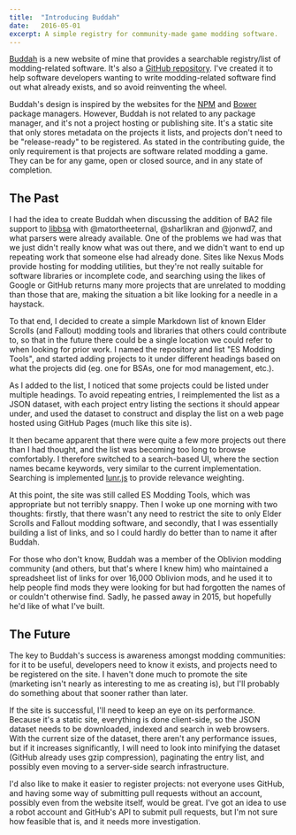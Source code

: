 ```yaml
---
title:  "Introducing Buddah"
date:   2016-05-01
excerpt: A simple registry for community-made game modding software.
---
```


[Buddah](https://ortham.github.io/buddah/) is a new website of mine that provides a searchable registry/list of modding-related software. It's also a [GitHub repository](https://github.com/Ortham/buddah). I've created it to help software developers wanting to write modding-related software find out what already exists, and so avoid reinventing the wheel.

Buddah's design is inspired by the websites for the [NPM](https://www.npmjs.com) and [Bower](http://bower.io/) package managers. However, Buddah is not related to any package manager, and it's not a project hosting or publishing site. It's a static site that only stores metadata on the projects it lists, and projects don't need to be "release-ready" to be registered. As stated in the contributing guide, the only requirement is that projects are software related modding a game. They can be for any game, open or closed source, and in any state of completion.

## The Past

I had the idea to create Buddah when discussing the addition of BA2 file support to [libbsa](https://github.com/ortham/libbsa) with @matortheeternal, @sharlikran and @jonwd7, and what parsers were already available. One of the problems we had was that we just didn't really know what was out there, and we didn't want to end up repeating work that someone else had already done. Sites like Nexus Mods provide hosting for modding utilities, but they're not really suitable for software libraries or incomplete code, and searching using the likes of Google or GitHub returns many more projects that are unrelated to modding than those that are, making the situation a bit like looking for a needle in a haystack.

To that end, I decided to create a simple Markdown list of known Elder Scrolls (and Fallout) modding tools and libraries that others could contribute to, so that in the future there could be a single location we could refer to when looking for prior work. I named the repository and list "ES Modding Tools", and started adding projects to it under different headings based on what the projects did (eg. one for BSAs, one for mod management, etc.).

As I added to the list, I noticed that some projects could be listed under multiple headings. To avoid repeating entries, I reimplemented the list as a JSON dataset, with each project entry listing the sections it should appear under, and used the dataset to construct and display the list on a web page hosted using GitHub Pages (much like this site is).

It then became apparent that there were quite a few more projects out there than I had thought, and the list was becoming too long to browse comfortably. I therefore switched to a search-based UI, where the section names became keywords, very similar to the current implementation. Searching is implemented [lunr.js](https://lunrjs.com) to provide relevance weighting.

At this point, the site was still called ES Modding Tools, which was appropriate but not terribly snappy. Then I woke up one morning with two thoughts: firstly, that there wasn't any need to restrict the site to only Elder Scrolls and Fallout modding software, and secondly, that I was essentially building a list of links, and so I could hardly do better than to name it after Buddah.

For those who don't know, Buddah was a member of the Oblivion modding community (and others, but that's where I knew him) who maintained a spreadsheet list of links for over 16,000 Oblivion mods, and he used it to help people find mods they were looking for but had forgotten the names of or couldn't otherwise find. Sadly, he passed away in 2015, but hopefully he'd like of what I've built.

## The Future

The key to Buddah's success is awareness amongst modding communities: for it to be useful, developers need to know it exists, and projects need to be registered on the site. I haven't done much to promote the site (marketing isn't nearly as interesting to me as creating is), but I'll probably do something about that sooner rather than later.

If the site is successful, I'll need to keep an eye on its performance. Because it's a static site, everything is done client-side, so the JSON dataset needs to be downloaded, indexed and search in web browsers. With the current size of the dataset, there aren't any performance issues, but if it increases significantly, I will need to look into minifying the dataset (GitHub already uses gzip compression), paginating the entry list, and possibly even moving to a server-side search infrastructure.

I'd also like to make it easier to register projects: not everyone uses GitHub, and having some way of submitting pull requests without an account, possibly even from the website itself, would be great. I've got an idea to use a robot account and GitHub's API to submit pull requests, but I'm not sure how feasible that is, and it needs more investigation.
